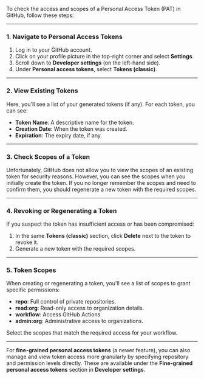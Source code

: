 To check the access and scopes of a Personal Access Token (PAT) in GitHub, follow these steps:

---

### 1. Navigate to Personal Access Tokens
1. Log in to your GitHub account.
2. Click on your profile picture in the top-right corner and select **Settings**.
3. Scroll down to **Developer settings** (on the left-hand side).
4. Under **Personal access tokens**, select **Tokens (classic)**.

---

### 2. View Existing Tokens
Here, you'll see a list of your generated tokens (if any). For each token, you can see:
- **Token Name**: A descriptive name for the token.
- **Creation Date**: When the token was created.
- **Expiration**: The expiry date, if any.

---

### 3. Check Scopes of a Token
Unfortunately, GitHub does not allow you to view the scopes of an existing token for security reasons. However, you can see the scopes when you initially create the token. If you no longer remember the scopes and need to confirm them, you should regenerate a new token with the required scopes.

---

### 4. Revoking or Regenerating a Token
If you suspect the token has insufficient access or has been compromised:
1. In the same **Tokens (classic)** section, click **Delete** next to the token to revoke it.
2. Generate a new token with the required scopes.

---

### 5. Token Scopes
When creating or regenerating a token, you'll see a list of scopes to grant specific permissions:
- **repo**: Full control of private repositories.
- **read:org**: Read-only access to organization details.
- **workflow**: Access GitHub Actions.
- **admin:org**: Administrative access to organizations.

Select the scopes that match the required access for your workflow.

---

For **fine-grained personal access tokens** (a newer feature), you can also manage and view token access more granularly by specifying repository and permission levels directly. These are available under the **Fine-grained personal access tokens** section in **Developer settings**.
